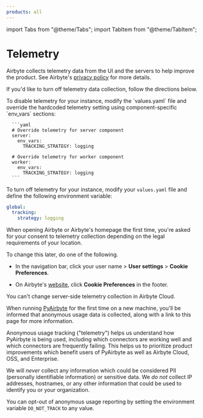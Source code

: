 ```yaml
---
products: all
---
```


import Tabs from "@theme/Tabs";
import TabItem from "@theme/TabItem";

# Telemetry

Airbyte collects telemetry data from the UI and the servers to help improve the product. See Airbyte's [privacy policy](https://airbyte.com/privacy-policy) for more details.

If you'd like to turn off telemetry data collection, follow the directions below.

<Tabs groupId="cloud-hosted">
  <TabItem value="self-managed-v1" label="Self-Managed (Helm Chart V1)">
      To disable telemetry for your instance, modify the `values.yaml` file and override the hardcoded telemetry setting using component-specific `env_vars` sections:

      ```yaml
      # Override telemetry for server component
      server:
        env_vars:
          TRACKING_STRATEGY: logging

      # Override telemetry for worker component  
      worker:
        env_vars:
          TRACKING_STRATEGY: logging
      ```

  </TabItem>
  <TabItem value="self-managed-v2" label="Self-Managed (Helm Chart V2)">

  To turn off telemetry for your instance, modify your `values.yaml` file and define the following environment variable:

  ```yaml title="values.yaml"
  global:
    tracking:
      strategy: logging
  ```
  
  </TabItem>

  <TabItem value="cloud" label="Cloud">

  When opening Airbyte or Airbyte's homepage the first time, you're asked for your consent to telemetry collection depending on the legal requirements of your location.

  To change this later, do one of the following.
  
  - In the navigation bar, click your user name > **User settings** > **Cookie Preferences**.

  - On Airbyte's [website](https://airbyte.com), click **Cookie Preferences** in the footer.

  You can't change server-side telemetry collection in Airbyte Cloud.

  </TabItem>
  <TabItem value="pyairbyte" label="PyAirbyte">

  When running [PyAirbyte](https://docs.airbyte.com/pyairbyte) for the first time on a new machine, you'll be informed that anonymous
  usage data is collected, along with a link to this page for more information.

  Anonymous usage tracking ("telemetry") helps us understand how PyAirbyte is being used,
  including which connectors are working well and which connectors are frequently failing. This helps
  us to prioritize product improvements which benefit users of PyAirbyte as well as Airbyte Cloud,
  OSS, and Enterprise.

  We will _never_ collect any information which could be considered PII (personally identifiable
  information) or sensitive data. We _do not_ collect IP addresses, hostnames, or any other
  information that could be used to identify you or your organization.

  You can opt-out of anonymous usage reporting by setting the environment variable `DO_NOT_TRACK`
  to any value.

  </TabItem>
</Tabs>
